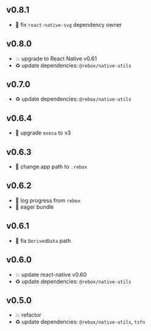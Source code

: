 ## v0.8.1

* 🐞 fix `react-native-svg` dependency owner

## v0.8.0

* 💥 upgrade to React Native v0.61
* ♻️ update dependencies: `@rebox/native-utils`

## v0.7.0

* ♻️ update dependencies: `@rebox/native-utils`

## v0.6.4

* 🐞 upgrade `execa` to v3

## v0.6.3

* 🐞 change app path to `.rebox`

## v0.6.2

* 🐞 log progress from `rebox`
* 🐞 eager bundle

## v0.6.1

* 🐞 fix `DerivedData` path

## v0.6.0

* 💥 update react-native v0.60
* ♻️ update dependencies: `@rebox/native-utils`

## v0.5.0

* 💥 refactor
* ♻️ update dependencies: `@rebox/native-utils`, `tsfn`
